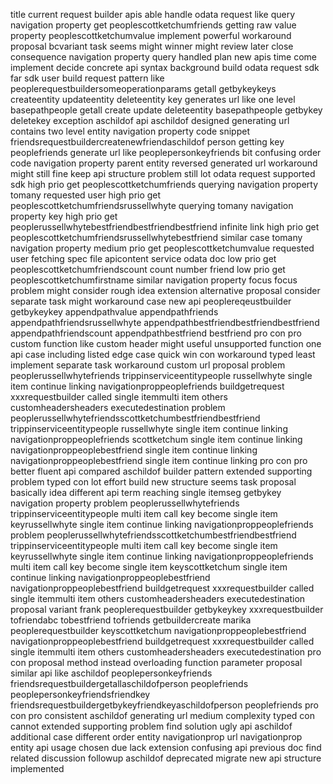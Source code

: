 title current request builder apis able handle odata request like query navigation property get peoplescottketchumfriends getting raw value property peoplescottketchumvalue implement powerful workaround proposal bcvariant task seems might winner might review later close consequence navigation property query handled plan new apis time come implement decide concrete api syntax background build odata request sdk far sdk user build request pattern like peoplerequestbuildersomeoperationparams getall getbykeykeys createentity updateentity deleteentity key generates url like one level basepathpeople getall create update deleteentity basepathpeople getbykey deletekey exception aschildof api aschildof designed generating url contains two level entity navigation property code snippet friendsrequestbuildercreatenewfriendaschildof person getting key peoplefriends generate url like peoplepersonkeyfriends bit confusing order code navigation property parent entity reversed generated url workaround might still fine keep api structure problem still lot odata request supported sdk high prio get peoplescottketchumfriends querying navigation property tomany requested user high prio get peoplescottketchumfriendsrussellwhyte querying tomany navigation property key high prio get peoplerussellwhytebestfriendbestfriendbestfriend infinite link high prio get peoplescottketchumfriendsrussellwhytebestfriend similar case tomany navigation property medium prio get peoplescottketchumvalue requested user fetching spec file apicontent service odata doc low prio get peoplescottketchumfriendscount count number friend low prio get peoplescottketchumfirstname similar navigation property focus focus problem might consider rough idea extension alternative proposal consider separate task might workaround case new api peoplereqeustbuilder getbykeykey appendpathvalue appendpathfriends appendpathfriendsrussellwhyte appendpathbestfriendbestfriendbestfriend appendpathfriendscount appendpathbestfriend bestfriend pro con pro custom function like custom header might useful unsupported function one api case including listed edge case quick win con workaround typed least implement separate task workaround custom url proposal problem peoplerussellwhytefriends trippinserviceentitypeople russellwhyte single item continue linking navigationproppeoplefriends buildgetrequest xxxrequestbuilder called single itemmulti item others customheadersheaders executedestination problem peoplerussellwhytefriendsscottketchumbestfriendbestfriend trippinserviceentitypeople russellwhyte single item continue linking navigationproppeoplefriends scottketchum single item continue linking navigationproppeoplebestfriend single item continue linking navigationproppeoplebestfriend single item continue linking pro con pro better fluent api compared aschildof builder pattern extended supporting problem typed con lot effort build new structure seems task proposal basically idea different api term reaching single itemseg getbykey navigation property problem peoplerussellwhytefriends trippinserviceentitypeople multi item call key become single item keyrussellwhyte single item continue linking navigationproppeoplefriends problem peoplerussellwhytefriendsscottketchumbestfriendbestfriend trippinserviceentitypeople multi item call key become single item keyrussellwhyte single item continue linking navigationproppeoplefriends multi item call key become single item keyscottketchum single item continue linking navigationproppeoplebestfriend navigationproppeoplebestfriend buildgetrequest xxxrequestbuilder called single itemmulti item others customheadersheaders executedestination proposal variant frank peoplerequestbuilder getbykeykey xxxrequestbuilder tofriendabc tobestfriend tofriends getbuildercreate marika peoplerequestbuilder keyscottketchum navigationproppeoplebestfriend navigationproppeoplebestfriend buildgetrequest xxxrequestbuilder called single itemmulti item others customheadersheaders executedestination pro con proposal method instead overloading function parameter proposal similar api like aschildof peoplepersonkeyfriends friendsrequestbuildergetallaschildofperson peoplefriends peoplepersonkeyfriendsfriendkey friendsrequestbuildergetbykeyfriendkeyaschildofperson peoplefriends pro con pro consistent aschildof generating url medium complexity typed con cannot extended supporting problem find solution ugly api aschildof additional case different order entity navigationprop url navigationprop entity api usage chosen due lack extension confusing api previous doc find related discussion followup aschildof deprecated migrate new api structure implemented